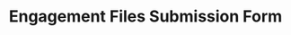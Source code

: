 ---
title: Engagement Files Submission Form
redirect_to: https://forms.gle/WBPbRT1f2H7yqsEe6
redirect_from: 
  - /EngagementFilesSubmissionForm2223
  - /engagementfilessubmissionform2223
---